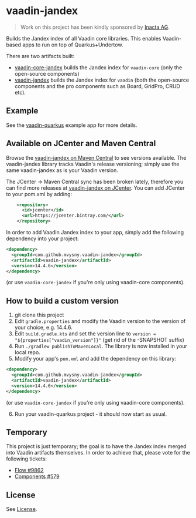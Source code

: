 # vaadin-jandex

> Work on this project has been kindly sponsored by [Inacta AG](https://inacta.ch).

Builds the Jandex index of all Vaadin core libraries. This enables Vaadin-based
apps to run on top of Quarkus+Undertow.

There are two artifacts built:

* [vaadin-core-jandex](vaadin-core-jandex) builds the Jandex index for `vaadin-core` (only
  the open-source components)
* [vaadin-jandex](vaadin-jandex) builds the Jandex index for `vaadin`
  (both the open-source components and the pro components such as Board, GridPro,
  CRUD etc).

## Example

See the [vaadin-quarkus](https://github.com/mvysny/vaadin-quarkus) example app for more details.

## Available on JCenter and Maven Central

Browse the [vaadin-jandex on Maven Central](https://repo1.maven.org/maven2/com/github/mvysny/vaadin-jandex/)
to see versions available. The vaadin-jandex library tracks Vaadin's release versioning;
simply use the same vaadin-jandex as is your Vaadin version.

The JCenter -> Maven Central sync has been broken lately, therefore you can find
more releases at [vaadin-jandex on JCenter](https://jcenter.bintray.com/com/github/mvysny/vaadin-jandex/).
You can add JCenter to your pom.xml by adding:

```xml
    <repository>
      <id>jcenter</id>
      <url>https://jcenter.bintray.com/</url>
    </repository>
```

In order to add Vaadin Jandex index to your app, simply add the
following dependency into your project:

```xml
<dependency>
  <groupId>com.github.mvysny.vaadin-jandex</groupId>
  <artifactId>vaadin-jandex</artifactId>
  <version>14.4.6</version>
</dependency>
```

(or use `vaadin-core-jandex` if you're only using vaadin-core components).

## How to build a custom version

1. git clone this project
2. Edit `gradle.properties` and modify the Vaadin version to the version of your choice, e.g. 14.4.6.
3. Edit `build.gradle.kts` and set the version line to `version = "${properties["vaadin_version"]}"` (get rid of the -SNAPSHOT suffix)
4. Run `./gradlew publishToMavenLocal`. The library is now installed in your local repo.
5. Modify your app's `pom.xml` and add the dependency on this library:

```xml
<dependency>
  <groupId>com.github.mvysny.vaadin-jandex</groupId>
  <artifactId>vaadin-jandex</artifactId>
  <version>14.4.6</version>
</dependency>
```

(or use `vaadin-core-jandex` if you're only using vaadin-core components).

6. Run your vaadin-quarkus project - it should now start as usual.

## Temporary

This project is just temporary; the goal is to have the Jandex index merged
into Vaadin artifacts themselves. In order to achieve that, please vote for
the following tickets:

* [Flow #9862](https://github.com/vaadin/flow/issues/9862)
* [Components #579](https://github.com/vaadin/vaadin-flow-components/issues/579)

## License

See [License](LICENSE.txt).
